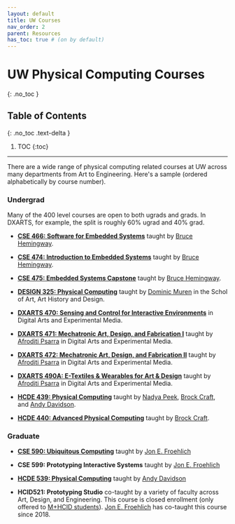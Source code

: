 ```yaml
---
layout: default
title: UW Courses
nav_order: 2
parent: Resources
has_toc: true # (on by default)
---
```

# UW Physical Computing Courses
{: .no_toc }

## Table of Contents
{: .no_toc .text-delta }

1. TOC
{:toc}
---

There are a wide range of physical computing related courses at UW across many departments from Art to Engineering. Here's a sample (ordered alphabetically by course number).

### Undergrad
Many of the 400 level courses are open to both ugrads and grads. In DXARTS, for example, the split is roughly 60% ugrad and 40% grad.

- [**CSE 466: Software for Embedded Systems**](http://courses.cs.washington.edu/courses/cse466/) taught by [Bruce Hemingway](https://www.cs.washington.edu/people/faculty/bruceh).
  
- [**CSE 474: Introduction to Embedded Systems**](http://courses.cs.washington.edu/courses/cse474/) taught by [Bruce Hemingway](https://www.cs.washington.edu/people/faculty/bruceh).

- [**CSE 475: Embedded Systems Capstone**](https://courses.cs.washington.edu/courses/cse475/) taught by [Bruce Hemingway](https://www.cs.washington.edu/people/faculty/bruceh).

- [**DESIGN 325: Physical Computing**](https://art.washington.edu/courses/2020/spring/design/325/a) taught by [Dominic Muren](https://art.washington.edu/people/dominic-muren) in the Schol of Art, Art History and Design.

- [**DXARTS 470: Sensing and Control for Interactive Environments**](https://dxarts.washington.edu/courses/2020/winter/dxarts/470) in Digital Arts and Experimental Media.

- [**DXARTS 471: Mechatronic Art, Design, and Fabrication I**](https://dxarts.washington.edu/courses/2020/winter/dxarts/471/a) taught by [Afroditi Psarra](https://dxarts.washington.edu/people/afroditi-psarra) in Digital Arts and Experimental Media.

- [**DXARTS 472: Mechatronic Art, Design, and Fabrication II**](https://dxarts.washington.edu/courses/2020/winter/dxarts/472) taught by [Afroditi Psarra](https://dxarts.washington.edu/people/afroditi-psarra) in Digital Arts and Experimental Media.

- [**DXARTS 490A: E-Textiles & Wearables for Art & Design**](https://canvas.uw.edu/courses/1301821) taught by [Afroditi Psarra](https://dxarts.washington.edu/people/afroditi-psarra) in Digital Arts and Experimental Media.

- [**HCDE 439: Physical Computing**](https://www.washington.edu/students/crscat/hcde.html) taught by [Nadya Peek](https://www.hcde.washington.edu/peek), [Brock Craft](http://www.brockcraft.com/), and [Andy Davidson](https://www.hcde.washington.edu/davidson).

- [**HCDE 440: Advanced Physical Computing**](https://www.washington.edu/students/crscat/hcde.html) taught by [Brock Craft](http://www.brockcraft.com/).

### Graduate

- [**CSE 590: Ubiquitous Computing**](https://github.com/jonfroehlich/CSE590Sp2018) taught by [Jon E. Froehlich](https://homes.cs.washington.edu/~jonf)

- **CSE 599: Prototyping Interactive Systems** taught by [Jon E. Froehlich](https://homes.cs.washington.edu/~jonf)

- [**HCDE 539: Physical Computing**](https://www.washington.edu/students/crscat/hcde.html) taught by [Andy Davidson](https://www.hcde.washington.edu/davidson)

- **HCID521: Prototyping Studio** co-taught by a variety of faculty across Art, Design, and Engineering. This course is closed enrollment (only offered to [M+HCID students](https://mhcid.washington.edu/)). [Jon E. Froehlich](https://homes.cs.washington.edu/~jonf) has co-taught this course since 2018.